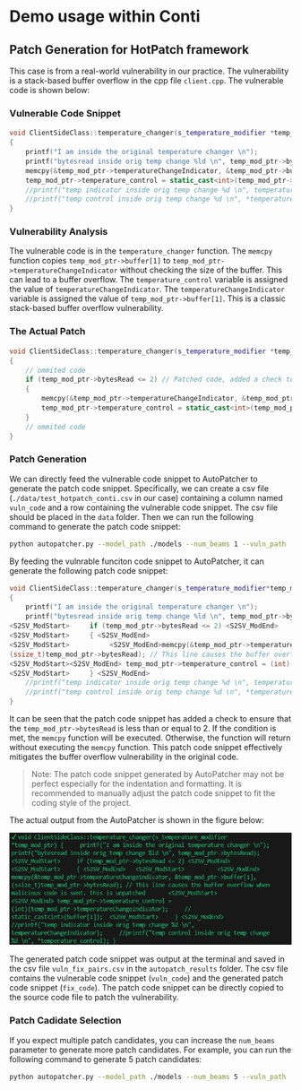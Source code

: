 # Demo usage within Conti

## Patch Generation for HotPatch framework

This case is from a real-world vulnerability in our practice. The vulnerability is a stack-based buffer overflow in the cpp file `client.cpp`. 
The vulnerable code is shown below:

### Vulnerable Code Snippet
```c++
void ClientSideClass::temperature_changer(s_temperature_modifier *temp_mod_ptr)
{
    printf("I am inside the original temperature changer \n");
    printf("bytesread inside orig temp change %ld \n", temp_mod_ptr->bytesRead);
    memcpy(&temp_mod_ptr->temperatureChangeIndicator, &temp_mod_ptr->buffer[1], (ssize_t)4 * (temp_mod_ptr->bytesRead)); // This line causes the buffer overflow when malicious code is sent. this is unpatched
    temp_mod_ptr->temperature_control = static_cast<int>(temp_mod_ptr->temperatureChangeIndicator);     // static_cast<int>(buffer[1]);
    //printf("temp indicator inside orig temp change %d \n", temperatureChangeIndicator);
    //printf("temp control inside orig temp change %d \n", *temperature_control);
}
```
### Vulnerability Analysis
The vulnerable code is in the `temperature_changer` function. The `memcpy` function copies `temp_mod_ptr->buffer[1]` to `temp_mod_ptr->temperatureChangeIndicator` without checking the size of the buffer. This can lead to a buffer overflow. The `temperature_control` variable is assigned the value of `temperatureChangeIndicator`. The `temperatureChangeIndicator` variable is assigned the value of `temp_mod_ptr->buffer[1]`. This is a classic stack-based buffer overflow vulnerability.

### The Actual Patch

```c++
void ClientSideClass::temperature_changer(s_temperature_modifier *temp_mod_ptr)
{
    // ommited code
    if (temp_mod_ptr->bytesRead <= 2) // Patched code, added a check to ensure that the bytesRead is less than or equal to 2
    {
        memcpy(&temp_mod_ptr->temperatureChangeIndicator, &temp_mod_ptr->buffer[1], (ssize_t)4 * (temp_mod_ptr->bytesRead)); // This line causes the buffer overflow when malicious code is sent. this is unpatched
        temp_mod_ptr->temperature_control = static_cast<int>(temp_mod_ptr->temperatureChangeIndicator);     // static_cast<int>(buffer[1]);
    }
    // ommited code
}
```

### Patch Generation

We can directly feed the vulnerable code snippet to AutoPatcher to generate the patch code snippet.
Specifically, we can create a csv file (`./data/test_hotpatch_conti.csv` in our case) containing a column named `vuln_code` and a row containing the vulnerable code snippet. The csv file should be placed in the `data` folder. Then we can run the following command to generate the patch code snippet:

```bash
python autopatcher.py --model_path ./models --num_beams 1 --vuln_path ./data/test_hotpatch_conti.csv --output_dir ./autopatch_results
```

By feeding the vulnrable funciton code snippet to AutoPatcher, it can generate the following patch code snippet:

```c++
void ClientSideClass::temperature_changer(s_temperature_modifier*temp_mod_ptr) 
{     
    printf("I am inside the original temperature changer \n");
    printf("bytesread inside orig temp change %ld \n", temp_mod_ptr->bytesRead);
<S2SV_ModStart>     if (temp_mod_ptr->bytesRead <= 2) <S2SV_ModEnd>
<S2SV_ModStart>     { <S2SV_ModEnd>   
<S2SV_ModStart>          <S2SV_ModEnd>memcpy(&temp_mod_ptr->temperatureChangeIndicator, &temp_mod_ptr->buffer[1],
(ssize_t)temp_mod_ptr->bytesRead); // This line causes the buffer overflow when malicious code is sent. this is unpatched       
<S2SV_ModStart><S2SV_ModEnd> temp_mod_ptr->temperature_control = (int)(temp_mod_ptr->temperatureChangeIndicator);     // static_cast<int>(buffer[1]);  
<S2SV_ModStart>     } <S2SV_ModEnd>
    //printf("temp indicator inside orig temp change %d \n", temperatureChangeIndicator);     
    //printf("temp control inside orig temp change %d \n", *temperature_control); 
}
```

It can be seen that the patch code snippet has added a check to ensure that the `temp_mod_ptr->bytesRead` is less than or equal to 2. If the condition is met, the `memcpy` function will be executed. Otherwise, the function will return without executing the `memcpy` function. This patch code snippet effectively mitigates the buffer overflow vulnerability in the original code.

> Note: The patch code snippet generated by AutoPatcher may not be perfect especially for the indentation and formatting. It is recommended to manually adjust the patch code snippet to fit the coding style of the project.

The actual output from the AutoPatcher is shown in the figure below:

[![AutoPatcher Output](./demo_output_autopatcher.png)](./demo_output_autopatcher.png)

The generated patch code snippet was output at the terminal and saved in the csv file `vuln_fix_pairs.csv` in the `autopatch_results` folder. The csv file contains the vulnerable code snippet (`vuln_code`) and the generated patch code snippet (`fix_code`). The patch code snippet can be directly copied to the source code file to patch the vulnerability.

### Patch Cadidate Selection

If you expect multiple patch candidates, you can increase the `num_beams` parameter to generate more patch candidates. For example, you can run the following command to generate 5 patch candidates:

```bash
python autopatcher.py --model_path ./models --num_beams 5 --vuln_path ./data/test_hotpatch_conti.csv --output_dir ./autopatch_results
```

